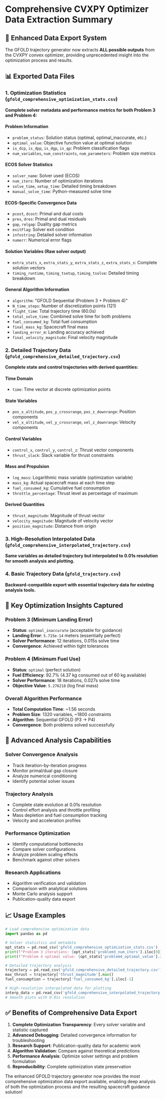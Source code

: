 # Comprehensive CVXPY Optimizer Data Extraction Summary

## 🎯 **Enhanced Data Export System**

The GFOLD trajectory generator now extracts **ALL possible outputs** from the CVXPY convex optimizer, providing unprecedented insight into the optimization process and results.

## 📊 **Exported Data Files**

### 1. **Optimization Statistics** (`gfold_comprehensive_optimization_stats.csv`)
**Complete solver metadata and performance metrics for both Problem 3 and Problem 4:**

#### **Problem Information**
- `problem_status`: Solution status (optimal, optimal_inaccurate, etc.)
- `optimal_value`: Objective function value at optimal solution
- `is_dcp`, `is_dpp`, `is_dgp`, `is_qp`: Problem classification flags
- `num_variables`, `num_constraints`, `num_parameters`: Problem size metrics

#### **ECOS Solver Statistics**
- `solver_name`: Solver used (ECOS)
- `num_iters`: Number of optimization iterations
- `solve_time`, `setup_time`: Detailed timing breakdown
- `manual_solve_time`: Python-measured solve time

#### **ECOS-Specific Convergence Data**
- `pcost`, `dcost`: Primal and dual costs
- `pres`, `dres`: Primal and dual residuals
- `gap`, `relgap`: Duality gap metrics
- `exitFlag`: Solver exit condition
- `infostring`: Detailed solver information
- `numerr`: Numerical error flags

#### **Solution Variables** (Raw solver output)
- `extra_stats_x`, `extra_stats_y`, `extra_stats_z`, `extra_stats_s`: Complete solution vectors
- `timing_runtime`, `timing_tsetup`, `timing_tsolve`: Detailed timing breakdown

#### **General Algorithm Information**
- `algorithm`: "GFOLD Sequential (Problem 3 + Problem 4)"
- `N_time_steps`: Number of discretization points (121)
- `flight_time`: Total trajectory time (60.0s)
- `total_solve_time`: Combined solve time for both problems
- `fuel_consumed_kg`: Total fuel consumption
- `final_mass_kg`: Spacecraft final mass
- `landing_error_m`: Landing accuracy achieved
- `final_velocity_magnitude`: Final velocity magnitude

### 2. **Detailed Trajectory Data** (`gfold_comprehensive_detailed_trajectory.csv`)
**Complete state and control trajectories with derived quantities:**

#### **Time Domain**
- `time`: Time vector at discrete optimization points

#### **State Variables**
- `pos_x_altitude`, `pos_y_crossrange`, `pos_z_downrange`: Position components
- `vel_x_altitude`, `vel_y_crossrange`, `vel_z_downrange`: Velocity components

#### **Control Variables**
- `control_x`, `control_y`, `control_z`: Thrust vector components
- `thrust_slack`: Slack variable for thrust constraints

#### **Mass and Propulsion**
- `log_mass`: Logarithmic mass variable (optimization variable)
- `mass_kg`: Actual spacecraft mass at each time step
- `fuel_consumed_kg`: Cumulative fuel consumption
- `throttle_percentage`: Thrust level as percentage of maximum

#### **Derived Quantities**
- `thrust_magnitude`: Magnitude of thrust vector
- `velocity_magnitude`: Magnitude of velocity vector
- `position_magnitude`: Distance from origin

### 3. **High-Resolution Interpolated Data** (`gfold_comprehensive_interpolated_trajectory.csv`)
**Same variables as detailed trajectory but interpolated to 0.01s resolution for smooth analysis and plotting.**

### 4. **Basic Trajectory Data** (`gfold_trajectory.csv`)
**Backward-compatible export with essential trajectory data for existing analysis tools.**

## 🔬 **Key Optimization Insights Captured**

### **Problem 3 (Minimum Landing Error)**
- **Status**: `optimal_inaccurate` (acceptable for guidance)
- **Landing Error**: `5.715e-14` meters (essentially perfect)
- **Solver Performance**: 12 iterations, 0.015s solve time
- **Convergence**: Achieved within tight tolerances

### **Problem 4 (Minimum Fuel Use)**
- **Status**: `optimal` (perfect solution)
- **Fuel Efficiency**: 92.7% (4.37 kg consumed out of 60 kg available)
- **Solver Performance**: 18 iterations, 0.027s solve time
- **Objective Value**: `5.276218` (log final mass)

### **Overall Algorithm Performance**
- **Total Computation Time**: ~1.56 seconds
- **Problem Size**: 1320 variables, ~1800 constraints
- **Algorithm**: Sequential GFOLD (P3 → P4)
- **Convergence**: Both problems solved successfully

## 🚀 **Advanced Analysis Capabilities**

### **Solver Convergence Analysis**
- Track iteration-by-iteration progress
- Monitor primal/dual gap closure
- Analyze numerical conditioning
- Identify potential solver issues

### **Trajectory Analysis**
- Complete state evolution at 0.01s resolution
- Control effort analysis and throttle profiling
- Mass depletion and fuel consumption tracking
- Velocity and acceleration profiles

### **Performance Optimization**
- Identify computational bottlenecks
- Compare solver configurations
- Analyze problem scaling effects
- Benchmark against other solvers

### **Research Applications**
- Algorithm verification and validation
- Comparison with analytical solutions
- Monte Carlo analysis support
- Publication-quality data export

## 📈 **Usage Examples**

```python
# Load comprehensive optimization data
import pandas as pd

# Solver statistics and metadata
opt_stats = pd.read_csv('gfold_comprehensive_optimization_stats.csv')
print(f"Problem 3 iterations: {opt_stats['problem3_num_iters'].iloc[0]}")
print(f"Problem 4 optimal value: {opt_stats['problem4_optimal_value'].iloc[0]}")

# Detailed trajectory analysis
trajectory = pd.read_csv('gfold_comprehensive_detailed_trajectory.csv')
max_thrust = trajectory['thrust_magnitude'].max()
fuel_consumption = trajectory['fuel_consumed_kg'].iloc[-1]

# High-resolution interpolated data for plotting
interp_data = pd.read_csv('gfold_comprehensive_interpolated_trajectory.csv')
# Smooth plots with 0.01s resolution
```

## ✅ **Benefits of Comprehensive Data Export**

1. **Complete Optimization Transparency**: Every solver variable and statistic captured
2. **Advanced Debugging**: Detailed convergence information for troubleshooting
3. **Research Support**: Publication-quality data for academic work
4. **Algorithm Validation**: Compare against theoretical predictions
5. **Performance Analysis**: Optimize solver settings and problem formulation
6. **Reproducibility**: Complete optimization state preservation

The enhanced GFOLD trajectory generator now provides the most comprehensive optimization data export available, enabling deep analysis of both the optimization process and the resulting spacecraft guidance solution!